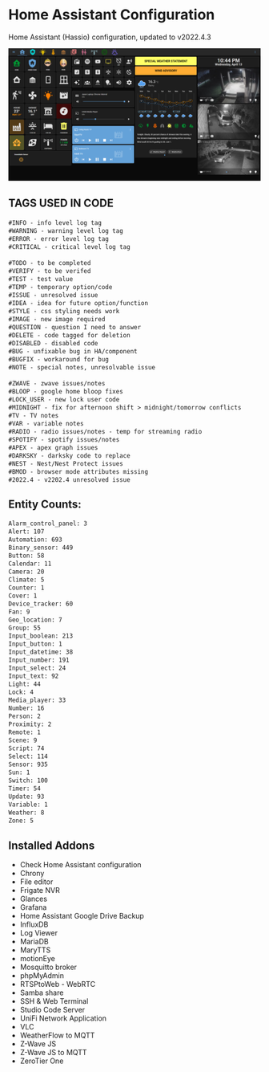 # Home Assistant Configuration

Home Assistant (Hassio) configuration, updated to v2022.4.3

![Home](https://github.com/jazzyisj/home-assistant-config/blob/master/www/screenshots/browser_home_2022_4.png)

## TAGS USED IN CODE

    #INFO - info level log tag
    #WARNING - warning level log tag
    #ERROR - error level log tag
    #CRITICAL - critical level log tag

    #TODO - to be completed
    #VERIFY - to be verifed
    #TEST - test value
    #TEMP - temporary option/code
    #ISSUE - unresolved issue
    #IDEA - idea for future option/function
    #STYLE - css styling needs work
    #IMAGE - new image required
    #QUESTION - question I need to answer
    #DELETE - code tagged for deletion
    #DISABLED - disabled code
    #BUG - unfixable bug in HA/component
    #BUGFIX - workaround for bug
    #NOTE - special notes, unresolvable issue

    #ZWAVE - zwave issues/notes
    #BLOOP - google home bloop fixes
    #LOCK_USER - new lock user code
    #MIDNIGHT - fix for afternoon shift > midnight/tomorrow conflicts
    #TV - TV notes
    #VAR - variable notes
    #RADIO - radio issues/notes - temp for streaming radio
    #SPOTIFY - spotify issues/notes
    #APEX - apex graph issues
    #DARKSKY - darksky code to replace
    #NEST - Nest/Nest Protect issues
    #BMOD - browser mode attributes missing
    #2022.4 - v2202.4 unresolved issue

## Entity Counts:

    Alarm_control_panel: 3
    Alert: 107
    Automation: 693
    Binary_sensor: 449
    Button: 58
    Calendar: 11
    Camera: 20
    Climate: 5
    Counter: 1
    Cover: 1
    Device_tracker: 60
    Fan: 9
    Geo_location: 7
    Group: 55
    Input_boolean: 213
    Input_button: 1
    Input_datetime: 38
    Input_number: 191
    Input_select: 24
    Input_text: 92
    Light: 44
    Lock: 4
    Media_player: 33
    Number: 16
    Person: 2
    Proximity: 2
    Remote: 1
    Scene: 9
    Script: 74
    Select: 114
    Sensor: 935
    Sun: 1
    Switch: 100
    Timer: 54
    Update: 93
    Variable: 1
    Weather: 8
    Zone: 5

## Installed Addons

- Check Home Assistant configuration
- Chrony
- File editor
- Frigate NVR
- Glances
- Grafana
- Home Assistant Google Drive Backup
- InfluxDB
- Log Viewer
- MariaDB
- MaryTTS
- motionEye
- Mosquitto broker
- phpMyAdmin
- RTSPtoWeb - WebRTC
- Samba share
- SSH & Web Terminal
- Studio Code Server
- UniFi Network Application
- VLC
- WeatherFlow to MQTT
- Z-Wave JS
- Z-Wave JS to MQTT
- ZeroTier One
